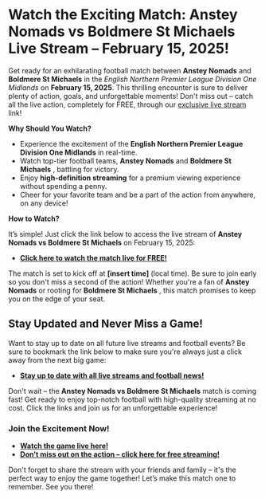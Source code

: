 # Watch the Exciting Match: Anstey Nomads vs Boldmere St Michaels Live Stream – February 15, 2025!

Get ready for an exhilarating football match between **Anstey Nomads** and **Boldmere St Michaels** in the _English Northern Premier League Division One Midlands_ on **February 15, 2025**. This thrilling encounter is sure to deliver plenty of action, goals, and unforgettable moments! Don't miss out – catch all the live action, completely for FREE, through our [exclusive live stream](https://tinyurl.com/livestreamfreeo?st=Anstey+Nomads+vs+Boldmere+St+Michaels&si=ghc) link!

**Why Should You Watch?**

- Experience the excitement of the **English Northern Premier League Division One Midlands** in real-time.
- Watch top-tier football teams, **Anstey Nomads** and **Boldmere St Michaels** , battling for victory.
- Enjoy **high-definition streaming** for a premium viewing experience without spending a penny.
- Cheer for your favorite team and be a part of the action from anywhere, on any device!

**How to Watch?**

It’s simple! Just click the link below to access the live stream of **Anstey Nomads vs Boldmere St Michaels** on February 15, 2025:

- **[Click here to watch the match live for FREE!](https://tinyurl.com/livestreamfreeo?st=Anstey+Nomads+vs+Boldmere+St+Michaels&si=ghc)**

The match is set to kick off at **[insert time]** (local time). Be sure to join early so you don't miss a second of the action! Whether you're a fan of **Anstey Nomads** or rooting for **Boldmere St Michaels** , this match promises to keep you on the edge of your seat.

## Stay Updated and Never Miss a Game!

Want to stay up to date on all future live streams and football events? Be sure to bookmark the link below to make sure you're always just a click away from the next big game:

- **[Stay up to date with all live streams and football news!](https://tinyurl.com/livestreamfreeo?st=Anstey+Nomads+vs+Boldmere+St+Michaels&si=ghc)**

Don't wait – the **Anstey Nomads vs Boldmere St Michaels** match is coming fast! Get ready to enjoy top-notch football with high-quality streaming at no cost. Click the links and join us for an unforgettable experience!

### Join the Excitement Now!

- **[Watch the game live here!](https://tinyurl.com/livestreamfreeo?st=Anstey+Nomads+vs+Boldmere+St+Michaels&si=ghc)**
- **[Don’t miss out on the action – click here for free streaming!](https://tinyurl.com/livestreamfreeo?st=Anstey+Nomads+vs+Boldmere+St+Michaels&si=ghc)**

Don't forget to share the stream with your friends and family – it's the perfect way to enjoy the game together! Let’s make this match one to remember. See you there!
